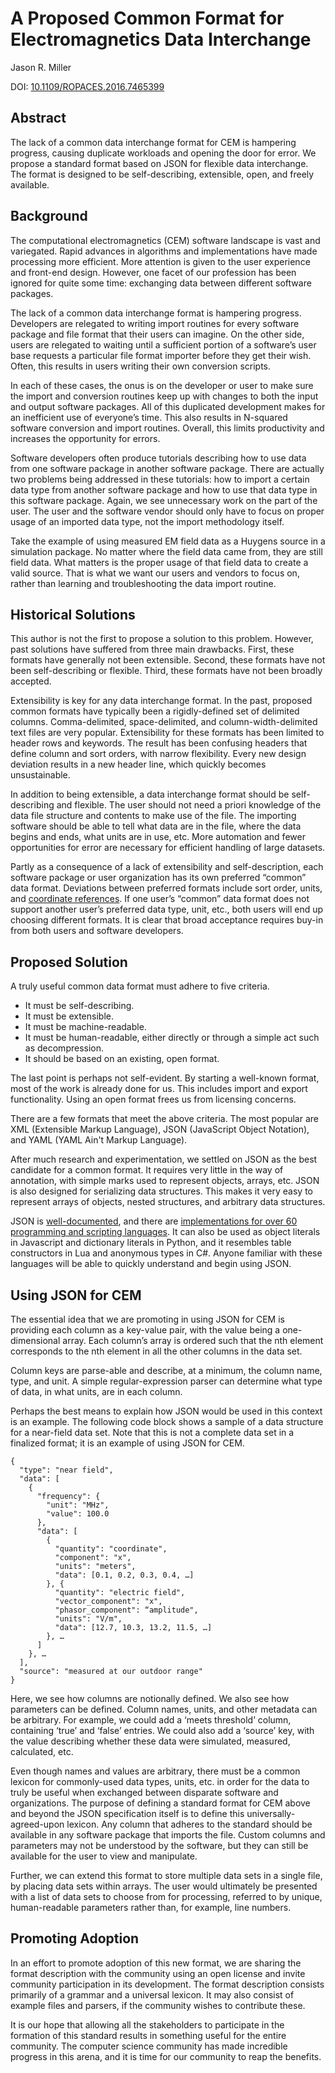 # A Proposed Common Format for Electromagnetics Data Interchange
Jason R. Miller

DOI: [10.1109/ROPACES.2016.7465399](http://dx.doi.org/10.1109/ROPACES.2016.7465399)

## Abstract
The lack of a common data interchange format for CEM is hampering progress, causing duplicate workloads and opening the door for error. We propose a standard format based on JSON for flexible data interchange. The format is designed to be self-describing, extensible, open, and freely available.

## Background
The computational electromagnetics (CEM) software landscape is vast and variegated. Rapid advances in algorithms and implementations have made processing more efficient. More attention is given to the user experience and front-end design. However, one facet of our profession has been ignored for quite some time: exchanging data between different software packages.

The lack of a common data interchange format is hampering progress. Developers are relegated to writing import routines for every software package and file format that their users can imagine. On the other side, users are relegated to waiting until a sufficient portion of a software’s user base requests a particular file format importer before they get their wish. Often, this results in users writing their own conversion scripts.

In each of these cases, the onus is on the developer or user to make sure the import and conversion routines keep up with changes to both the input and output software packages. All of this duplicated development makes for an inefficient use of everyone’s time. This also results in N-squared software conversion and import routines. Overall, this limits productivity and increases the opportunity for errors.

Software developers often produce tutorials describing how to use data from one software package in another software package. There are actually two problems being addressed in these tutorials: how to import a certain data type from another software package and how to use that data type in this software package. Again, we see unnecessary work on the part of the user. The user and the software vendor should only have to focus on proper usage of an imported data type, not the import methodology itself.

Take the example of using measured EM field data as a Huygens source in a simulation package. No matter where the field data came from, they are still field data. What matters is the proper usage of that field data to create a valid source. That is what we want our users and vendors to focus on, rather than learning and troubleshooting the data import routine.

## Historical Solutions
This author is not the first to propose a solution to this problem. However, past solutions have suffered from three main drawbacks. First, these formats have generally not been extensible. Second, these formats have not been self-describing or flexible. Third, these formats have not been broadly accepted.

Extensibility is key for any data interchange format. In the past, proposed common formats have typically been a rigidly-defined set of delimited columns. Comma-delimited, space-delimited, and column-width-delimited text files are very popular. Extensibility for these formats has been limited to header rows and keywords. The result has been confusing headers that define column and sort orders, with narrow flexibility. Every new design deviation results in a new header line, which quickly becomes unsustainable.

In addition to being extensible, a data interchange format should be self-describing and flexible. The user should not need a priori knowledge of the data file structure and contents to make use of the file. The importing software should be able to tell what data are in the file, where the data begins and ends, what units are in use, etc. More automation and fewer opportunities for error are necessary for efficient handling of large datasets.

Partly as a consequence of a lack of extensibility and self-description, each software package or user organization has its own preferred “common” data format. Deviations between preferred formats include sort order, units, and [coordinate references][3]. If one user’s “common” data format does not support another user’s preferred data type, unit, etc., both users will end up choosing different formats. It is clear that broad acceptance requires buy-in from both users and software developers.

## Proposed Solution
A truly useful common data format must adhere to five criteria.
*	It must be self-describing.
*	It must be extensible.
*	It must be machine-readable.
*	It must be human-readable, either directly or through a simple act such as decompression.
*	It should be based on an existing, open format.

The last point is perhaps not self-evident. By starting a well-known format, most of the work is already done for us. This includes import and export functionality. Using an open format frees us from licensing concerns.

There are a few formats that meet the above criteria. The most popular are XML (Extensible Markup Language), JSON (JavaScript Object Notation), and YAML (YAML Ain't Markup Language).

After much research and experimentation, we settled on JSON as the best candidate for a common format. It requires very little in the way of annotation, with simple marks used to represent objects, arrays, etc. JSON is also designed for serializing data structures. This makes it very easy to represent arrays of objects, nested structures, and arbitrary data structures.

JSON is [well-documented][1], and there are [implementations for over 60 programming and scripting languages][2]. It can also be used as object literals in Javascript and dictionary literals in Python, and it resembles table constructors in Lua and anonymous types in C#. Anyone familiar with these languages will be able to quickly understand and begin using JSON.

## Using JSON for CEM
The essential idea that we are promoting in using JSON for CEM is providing each column as a key-value pair, with the value being a one-dimensional array. Each column’s array is ordered such that the nth element corresponds to the nth element in all the other columns in the data set.

Column keys are parse-able and describe, at a minimum, the column name, type, and unit. A simple regular-expression parser can determine what type of data, in what units, are in each column.

Perhaps the best means to explain how JSON would be used in this context is an example. The following code block shows a sample of a data structure for a near-field data set. Note that this is not a complete data set in a finalized format; it is an example of using JSON for CEM.

```
{
  "type": "near field",
  "data": [
    {
      "frequency": {
        "unit": "MHz",
        "value": 100.0
      },
      "data": [
        {
          "quantity": "coordinate",
          "component": "x",
          "units": "meters",
          "data": [0.1, 0.2, 0.3, 0.4, …]
        }, {
          "quantity": "electric field",
          "vector_component": "x",
          "phasor_component": “amplitude",
          "units": "V/m",
          "data": [12.7, 10.3, 13.2, 11.5, …]
        }, …
      ]
    }, …
  ],
  "source": "measured at our outdoor range"
}
```

Here, we see how columns are notionally defined. We also see how parameters can be defined. Column names, units, and other metadata can be arbitrary. For example, we could add a ‘meets threshold’ column, containing ‘true’ and ‘false’ entries. We could also add a ‘source’ key, with the value describing whether these data were simulated, measured, calculated, etc.

Even though names and values are arbitrary, there must be a common lexicon for commonly-used data types, units, etc. in order for the data to truly be useful when exchanged between disparate software and organizations. The purpose of defining a standard format for CEM above and beyond the JSON specification itself is to define this universally-agreed-upon lexicon. Any column that adheres to the standard should be available in any software package that imports the file. Custom columns and parameters may not be understood by the software, but they can still be available for the user to view and manipulate.

Further, we can extend this format to store multiple data sets in a single file, by placing data sets within arrays. The user would ultimately be presented with a list of data sets to choose from for processing, referred to by unique, human-readable parameters rather than, for example, line numbers.

## Promoting Adoption
In an effort to promote adoption of this new format, we are sharing the format description with the community using an open license and invite community participation in its development. The format description consists primarily of a grammar and a universal lexicon. It may also consist of example files and parsers, if the community wishes to contribute these.

It is our hope that allowing all the stakeholders to participate in the formation of this standard results in something useful for the entire community. The computer science community has made incredible progress in this arena, and it is time for our community to reap the benefits.

[1]:http://www.ecma-international.org/publications/files/ECMA-ST/ECMA-404.pdf
[2]:http://www.json.org/
[3]:coordinate_systems.md
